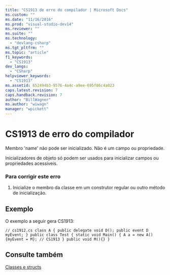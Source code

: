```yaml
---
title: "CS1913 de erro do compilador | Microsoft Docs"
ms.custom: ""
ms.date: "11/16/2016"
ms.prod: "visual-studio-dev14"
ms.reviewer: ""
ms.suite: ""
ms.technology: 
  - "devlang-csharp"
ms.tgt_pltfrm: ""
ms.topic: "article"
f1_keywords: 
  - "CS1913"
dev_langs: 
  - "CSharp"
helpviewer_keywords: 
  - "CS1913"
ms.assetid: 652494b3-9576-4a4c-a9ee-695f86c4a023
caps.latest.revision: 7
caps.handback.revision: 7
author: "BillWagner"
ms.author: "wiwagn"
manager: "wpickett"
---
```

# CS1913 de erro do compilador
Membro 'name' não pode ser inicializado. Não é um campo ou propriedade.  
  
 Inicializadores de objeto só podem ser usados para inicializar campos ou propriedades acessíveis.  
  
### Para corrigir este erro  
  
1.  Inicialize o membro da classe em um construtor regular ou outro método de inicialização.  
  
## Exemplo  
 O exemplo a seguir gera CS1913:  
  
```  
// cs1912.cs class A { public delegate void D(); public event D myEvent; } public class Test { static void Main() { A a = new A() {myEvent = M}; // CS1913 } public void M(){} }  
```  
  
## Consulte também  
 [Classes e structs](../../csharp/programming-guide/classes-and-structs/index.md)